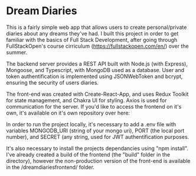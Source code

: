 # Dream Diaries

This is a fairly simple web app that allows users to create personal/private diaries about any dreams they've had. I built this project in order to get familiar with 
the basics of Full Stack Development, after going through FullStackOpen's course cirriculum (https://fullstackopen.com/en/)  over the summer.

The backend server provides a REST API built with Node.js (with Express), Mongoose, and Typescript, with MongoDB used as a database. User and token authentification 
is implemented using JSONWebToken and bcrypt, ensuring the security of users diaries.

The front-end was created with Create-React-App, and uses Redux Toolkit for state management, and Chakra UI for styling. Axios is used for communication for the server. If you'd like to access the frontend on it's own, it's available on it's own repository over here: 

In order to run the project locally, it's necessary to add a .env file with variables MONGODB_URI (string of your mongo uri), PORT (the local port number), and SECRET (any string, used for JWT
authentification purposes. 

It's also necessary to install the projects dependancies using "npm install". I've already created a build of the frontend (the "build" folder in the directory),
however the non-production version of the front-end is available in the /dreamdiariesfrontend/ folder. 
